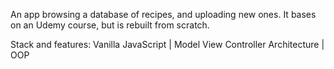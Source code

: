 An app browsing a database of recipes, and uploading new ones.
It bases on an Udemy course, but is rebuilt from scratch.

Stack and features:
Vanilla JavaScript | Model View Controller Architecture | OOP
